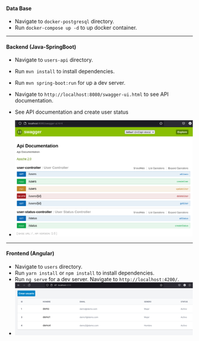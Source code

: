 #### Data Base

- Navigate to `docker-postgresql` directory.
- Run `docker-compose up -d` to up docker container.

<hr/>

#### Backend (Java-SpringBoot)

- Navigate to `users-api` directory.
- Run `mvn install` to install dependencies.
- Run `mvn spring-boot:run` for up a dev server.
- Navigate to `http://localhost:8080/swagger-ui.html` to see API documentation.
- See API documentation and create user status

- ![](docs/img/swagger.png?raw=true)

<hr/>

#### Frontend (Angular)

- Navigate to `users` directory.
- Run `yarn install` or `npm install` to install dependencies.
- Run `ng serve` for a dev server. Navigate to `http://localhost:4200/`.
- ![](docs/img/front-1.png?raw=true)